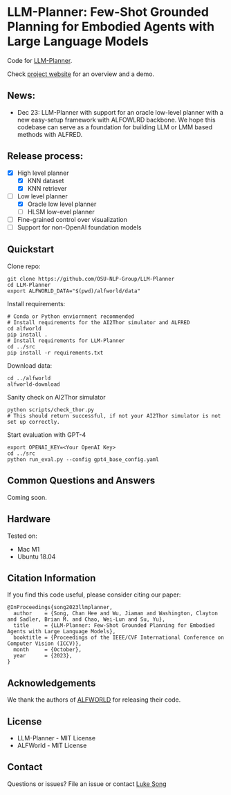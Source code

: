 # LLM-Planner: Few-Shot Grounded Planning for Embodied Agents with Large Language Models 

Code for [LLM-Planner](https://arxiv.org/abs/2212.04088).

Check [project website](https://dki-lab.github.io/LLM-Planner/) for an overview and a demo.

## News:
- Dec 23: LLM-Planner with support for an oracle low-level planner with a new easy-setup framework with ALFOWLRD backbone. We hope this codebase can serve as a foundation for building LLM or LMM based methods with ALFRED.

## Release process:
- [x] High level planner
  - [x] KNN dataset
  - [x] KNN retriever
- [ ] Low level planner
  - [x] Oracle low level planner
  - [ ] HLSM low-evel planner
- [ ] Fine-grained control over visualization
- [ ] Support for non-OpenAI foundation models

## Quickstart

Clone repo:

```
git clone https://github.com/OSU-NLP-Group/LLM-Planner
cd LLM-Planner
export ALFWORLD_DATA="$(pwd)/alfworld/data"
```

Install requirements: 

```
# Conda or Python enviornment recommended 
# Install requirements for the AI2Thor simulator and ALFRED
cd alfworld
pip install .
# Install requirements for LLM-Planner
cd ../src
pip install -r requirements.txt
```

Download data:

```
cd ../alfworld
alfworld-download
```

Sanity check on AI2Thor simulator
```
python scripts/check_thor.py
# This should return successful, if not your AI2Thor simulator is not set up correctly.
```

Start evaluation with GPT-4

```
export OPENAI_KEY=<Your OpenAI Key>
cd ../src
python run_eval.py --config gpt4_base_config.yaml
```


## Common Questions and Answers

Coming soon.



<!-- Check `QA.md` for a complete list of questions and answers. -->

## Hardware

Tested on:
- Mac M1
- Ubuntu 18.04

## Citation Information

If you find this code useful, please consider citing our paper:

```
@InProceedings{song2023llmplanner,
  author    = {Song, Chan Hee and Wu, Jiaman and Washington, Clayton and Sadler, Brian M. and Chao, Wei-Lun and Su, Yu},
  title     = {LLM-Planner: Few-Shot Grounded Planning for Embodied Agents with Large Language Models},
  booktitle = {Proceedings of the IEEE/CVF International Conference on Computer Vision (ICCV)},
  month     = {October},
  year      = {2023},
}
```

## Acknowledgements

We thank the authors of [ALFWORLD](https://github.com/alfworld/alfworld/tree/master) for releasing their code.

## License

- LLM-Planner - MIT License
- ALFWorld - MIT License

## Contact

Questions or issues? File an issue or contact [Luke Song](https://chanh.ee)
